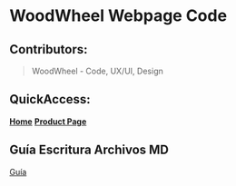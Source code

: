 # WoodWheel Webpage Code

## Contributors:
> WoodWheel - Code, UX/UI, Design

## QuickAccess:

**[Home](https://woodwheel.github.io)** 
**[Product Page](https://woodwheel.github.io/src/productos/bullet.html)**


## Guía Escritura Archivos MD

[Guía](https://docs.github.com/es/get-started/writing-on-github/getting-started-with-writing-and-formatting-on-github/basic-writing-and-formatting-syntax#task-lists)